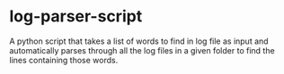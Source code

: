 # log-parser-script
A python script that takes a list of words to find in log file as input and automatically parses through all the log files in a given folder to find the lines containing those words.
